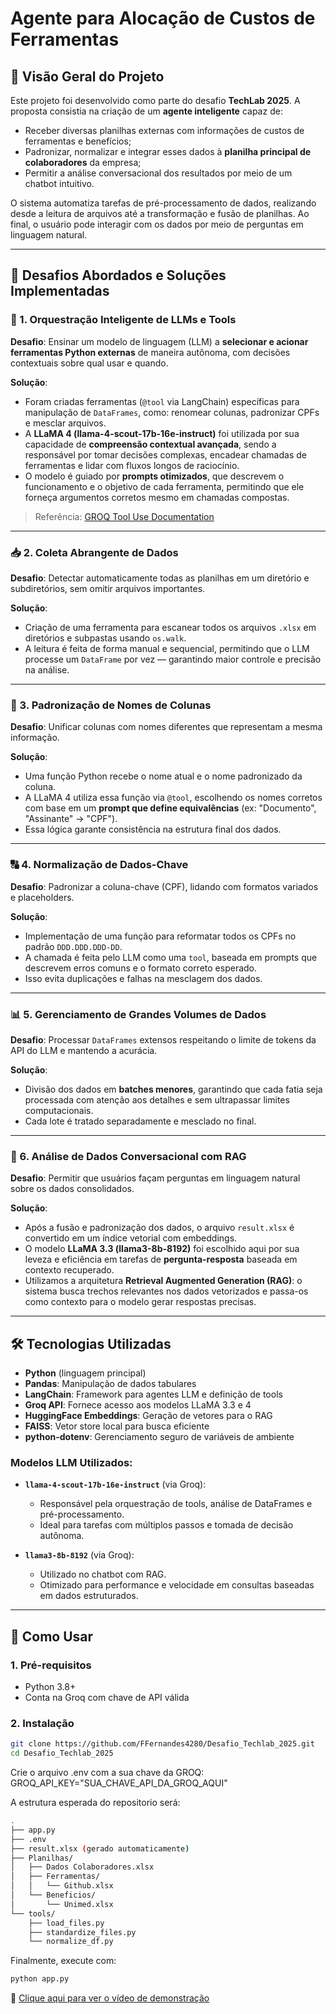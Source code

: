 # Agente para Alocação de Custos de Ferramentas

## 📌 Visão Geral do Projeto

Este projeto foi desenvolvido como parte do desafio **TechLab 2025**. A proposta consistia na criação de um **agente inteligente** capaz de:

- Receber diversas planilhas externas com informações de custos de ferramentas e benefícios;
- Padronizar, normalizar e integrar esses dados à **planilha principal de colaboradores** da empresa;
- Permitir a análise conversacional dos resultados por meio de um chatbot intuitivo.

O sistema automatiza tarefas de pré-processamento de dados, realizando desde a leitura de arquivos até a transformação e fusão de planilhas. Ao final, o usuário pode interagir com os dados por meio de perguntas em linguagem natural.

---

## 🎯 Desafios Abordados e Soluções Implementadas

### 🔧 1. Orquestração Inteligente de LLMs e Tools

**Desafio**: Ensinar um modelo de linguagem (LLM) a **selecionar e acionar ferramentas Python externas** de maneira autônoma, com decisões contextuais sobre qual usar e quando.

**Solução**:

- Foram criadas ferramentas (`@tool` via LangChain) específicas para manipulação de `DataFrames`, como: renomear colunas, padronizar CPFs e mesclar arquivos.
- A **LLaMA 4 (llama-4-scout-17b-16e-instruct)** foi utilizada por sua capacidade de **compreensão contextual avançada**, sendo a responsável por tomar decisões complexas, encadear chamadas de ferramentas e lidar com fluxos longos de raciocínio.
- O modelo é guiado por **prompts otimizados**, que descrevem o funcionamento e o objetivo de cada ferramenta, permitindo que ele forneça argumentos corretos mesmo em chamadas compostas.

> Referência: [GROQ Tool Use Documentation](https://console.groq.com/docs/tool-use)

---

### 📥 2. Coleta Abrangente de Dados

**Desafio**: Detectar automaticamente todas as planilhas em um diretório e subdiretórios, sem omitir arquivos importantes.

**Solução**:

- Criação de uma ferramenta para escanear todos os arquivos `.xlsx` em diretórios e subpastas usando `os.walk`.
- A leitura é feita de forma manual e sequencial, permitindo que o LLM processe um `DataFrame` por vez — garantindo maior controle e precisão na análise.

---

### 📑 3. Padronização de Nomes de Colunas

**Desafio**: Unificar colunas com nomes diferentes que representam a mesma informação.

**Solução**:

- Uma função Python recebe o nome atual e o nome padronizado da coluna.
- A LLaMA 4 utiliza essa função via `@tool`, escolhendo os nomes corretos com base em um **prompt que define equivalências** (ex: "Documento", "Assinante" → "CPF").
- Essa lógica garante consistência na estrutura final dos dados.

---

### 🔠 4. Normalização de Dados-Chave

**Desafio**: Padronizar a coluna-chave (CPF), lidando com formatos variados e placeholders.

**Solução**:

- Implementação de uma função para reformatar todos os CPFs no padrão `DDD.DDD.DDD-DD`.
- A chamada é feita pelo LLM como uma `tool`, baseada em prompts que descrevem erros comuns e o formato correto esperado.
- Isso evita duplicações e falhas na mesclagem dos dados.

---

### 📊 5. Gerenciamento de Grandes Volumes de Dados

**Desafio**: Processar `DataFrames` extensos respeitando o limite de tokens da API do LLM e mantendo a acurácia.

**Solução**:

- Divisão dos dados em **batches menores**, garantindo que cada fatia seja processada com atenção aos detalhes e sem ultrapassar limites computacionais.
- Cada lote é tratado separadamente e mesclado no final.

---

### 💬 6. Análise de Dados Conversacional com RAG

**Desafio**: Permitir que usuários façam perguntas em linguagem natural sobre os dados consolidados.

**Solução**:

- Após a fusão e padronização dos dados, o arquivo `result.xlsx` é convertido em um índice vetorial com embeddings.
- O modelo **LLaMA 3.3 (llama3-8b-8192)** foi escolhido aqui por sua leveza e eficiência em tarefas de **pergunta-resposta** baseada em contexto recuperado.
- Utilizamos a arquitetura **Retrieval Augmented Generation (RAG)**: o sistema busca trechos relevantes nos dados vetorizados e passa-os como contexto para o modelo gerar respostas precisas.

---

## 🛠️ Tecnologias Utilizadas

- **Python** (linguagem principal)
- **Pandas**: Manipulação de dados tabulares
- **LangChain**: Framework para agentes LLM e definição de tools
- **Groq API**: Fornece acesso aos modelos LLaMA 3.3 e 4
- **HuggingFace Embeddings**: Geração de vetores para o RAG
- **FAISS**: Vetor store local para busca eficiente
- **python-dotenv**: Gerenciamento seguro de variáveis de ambiente

### Modelos LLM Utilizados:

- **`llama-4-scout-17b-16e-instruct`** (via Groq):
  - Responsável pela orquestração de tools, análise de DataFrames e pré-processamento.
  - Ideal para tarefas com múltiplos passos e tomada de decisão autônoma.

- **`llama3-8b-8192`** (via Groq):
  - Utilizado no chatbot com RAG.
  - Otimizado para performance e velocidade em consultas baseadas em dados estruturados.

---

## 🚀 Como Usar

### 1. Pré-requisitos

- Python 3.8+
- Conta na Groq com chave de API válida

### 2. Instalação

```bash
git clone https://github.com/FFernandes4280/Desafio_Techlab_2025.git
cd Desafio_Techlab_2025
```
Crie o arquivo .env com a sua chave da GROQ:
GROQ_API_KEY="SUA_CHAVE_API_DA_GROQ_AQUI"

A estrutura esperada do repositorio será:
``` bash
.
├── app.py
├── .env
├── result.xlsx (gerado automaticamente)
├── Planilhas/
│   ├── Dados Colaboradores.xlsx
│   ├── Ferramentas/
│   │   └── Github.xlsx
│   └── Beneficios/
│       └── Unimed.xlsx
└── tools/
    ├── load_files.py
    ├── standardize_files.py
    └── normalize_df.py
```
Finalmente, execute com:
``` bash
python app.py
```

🎥 [Clique aqui para ver o vídeo de demonstração](ExemploDeUso.mp4)

